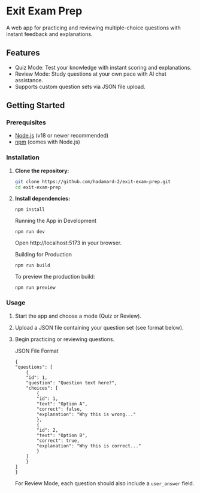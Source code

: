 # Exit Exam Prep

A web app for practicing and reviewing multiple-choice questions with instant feedback and explanations.

## Features

-   Quiz Mode: Test your knowledge with instant scoring and explanations.
-   Review Mode: Study questions at your own pace with AI chat assistance.
-   Supports custom question sets via JSON file upload.

## Getting Started

### Prerequisites

-   [Node.js](https://nodejs.org/) (v18 or newer recommended)
-   [npm](https://www.npmjs.com/) (comes with Node.js)

### Installation

1. **Clone the repository:**
    ```sh
    git clone https://github.com/hadamard-2/exit-exam-prep.git
    cd exit-exam-prep
    ```
2. **Install dependencies:**
    ```
    npm install
    ```

    Running the App in Development
    ```
    npm run dev
    ```

    Open http://localhost:5173 in your browser.

    Building for Production
    ```
    npm run build
    ```

    To preview the production build:
    ```
    npm run preview
    ```

### Usage

1. Start the app and choose a mode (Quiz or Review).
2. Upload a JSON file containing your question set (see format below).
3. Begin practicing or reviewing questions.
   
   JSON File Format
    ```
    {
    "questions": [
        {
        "id": 1,
        "question": "Question text here?",
        "choices": [
            {
            "id": 1,
            "text": "Option A",
            "correct": false,
            "explanation": "Why this is wrong..."
            },
            {
            "id": 2,
            "text": "Option B",
            "correct": true,
            "explanation": "Why this is correct..."
            }
        ]
        }
    ]
    }
    ```

    For Review Mode, each question should also include a `user_answer` field.
